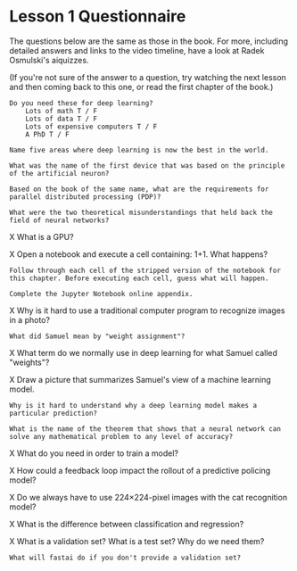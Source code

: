 Lesson 1 Questionnaire
======================

The questions below are the same as those in the book. For more, including detailed answers and links to the video timeline, have a look at Radek Osmulski's aiquizzes.

(If you're not sure of the answer to a question, try watching the next lesson and then coming back to this one, or read the first chapter of the book.)

    Do you need these for deep learning?
        Lots of math T / F
        Lots of data T / F
        Lots of expensive computers T / F
        A PhD T / F

    Name five areas where deep learning is now the best in the world.

    What was the name of the first device that was based on the principle of the artificial neuron?
    
    Based on the book of the same name, what are the requirements for parallel distributed processing (PDP)?

    What were the two theoretical misunderstandings that held back the field of neural networks?

X    What is a GPU?

X    Open a notebook and execute a cell containing: 1+1. What happens?

    Follow through each cell of the stripped version of the notebook for this chapter. Before executing each cell, guess what will happen.

    Complete the Jupyter Notebook online appendix.

X    Why is it hard to use a traditional computer program to recognize images in a photo?

    What did Samuel mean by "weight assignment"?

X    What term do we normally use in deep learning for what Samuel called "weights"?

X    Draw a picture that summarizes Samuel's view of a machine learning model.

    Why is it hard to understand why a deep learning model makes a particular prediction?

    What is the name of the theorem that shows that a neural network can solve any mathematical problem to any level of accuracy?

X    What do you need in order to train a model?

X    How could a feedback loop impact the rollout of a predictive policing model?

X    Do we always have to use 224×224-pixel images with the cat recognition model?

X    What is the difference between classification and regression?

X    What is a validation set? What is a test set? Why do we need them?

    What will fastai do if you don't provide a validation set?
